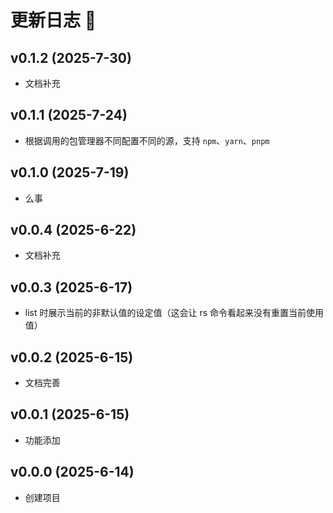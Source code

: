 # 更新日志 📔

## v0.1.2 (2025-7-30)

- 文档补充

## v0.1.1 (2025-7-24)

- 根据调用的包管理器不同配置不同的源，支持 `npm`、`yarn`、`pnpm`

## v0.1.0 (2025-7-19)

- 么事

## v0.0.4 (2025-6-22)

- 文档补充

## v0.0.3 (2025-6-17)

- list 时展示当前的非默认值的设定值（这会让 rs 命令看起来没有重置当前使用值）

## v0.0.2 (2025-6-15)

- 文档完善

## v0.0.1 (2025-6-15)

- 功能添加

## v0.0.0 (2025-6-14)

- 创建项目
